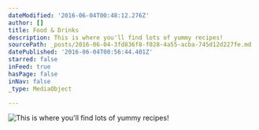 ```yaml
---
dateModified: '2016-06-04T00:48:12.276Z'
author: []
title: Food & Drinks
description: This is where you'll find lots of yummy recipes!
sourcePath: _posts/2016-06-04-3fd836f8-f028-4a55-acba-745d12d227fe.md
datePublished: '2016-06-04T00:56:44.401Z'
starred: false
inFeed: true
hasPage: false
inNav: false
_type: MediaObject

---
```

![This is where you'll find lots of yummy recipes!](https://the-grid-user-content.s3-us-west-2.amazonaws.com/e631b3f9-1c3d-40cc-be4b-982093d5c6d7.jpg)